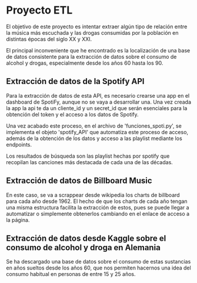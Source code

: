 # Proyecto ETL
El objetivo de este proyecto es intentar extraer algún tipo de relación entre la música más escuchada y las drogas consumidas por la población en distintas épocas del siglo XX y XXI.

El principal inconveniente que he encontrado es la localización de una base de datos consistente para la extracción de datos sobre el consumo de alcohol y drogas, especialmente desde los años 60 hasta los 90.

## Extracción de datos de la Spotify API
Para la extracción de datos de esta API, es necesario crearse una app en el dashboard de SpotiFy, aunque no se vaya a desarrollar una. Una vez creada la app la api te da un cliente_id y un secret_id que serán esenciales para la obtención del token y el acceso a los datos de Spotify.

Una vez acabado este proceso, en el archivo de 'funciones_spoti.py', se implementa el objeto 'spotify_API' que automatiza este proceso de acceso, además de la obtención de los datos y acceso a las playlist mediante los endpoints.

Los resultados de búsqueda son las playlist hechas por spotify que recopilan las canciones más destacada de cada una de las décadas.

## Extracción de datos de Billboard Music
En este caso, se va a scrappear desde wikipedia los charts de billboard para cada año desde 1962. El hecho de que los charts de cada año tengan una misma estructura facilita la extracción de estos, pues se puede llegar a automatizar o simplemente obtenerlos cambiando en el enlace de acceso a la página.

## Extracción de datos desde Kaggle sobre el consumo de alcohol y droga en Alemania
Se ha descargado una base de datos sobre el consumo de estas sustancias en años sueltos desde los años 60, que nos permiten hacernos una idea del consumo habitual en personas de entre 15 y 25 años.

